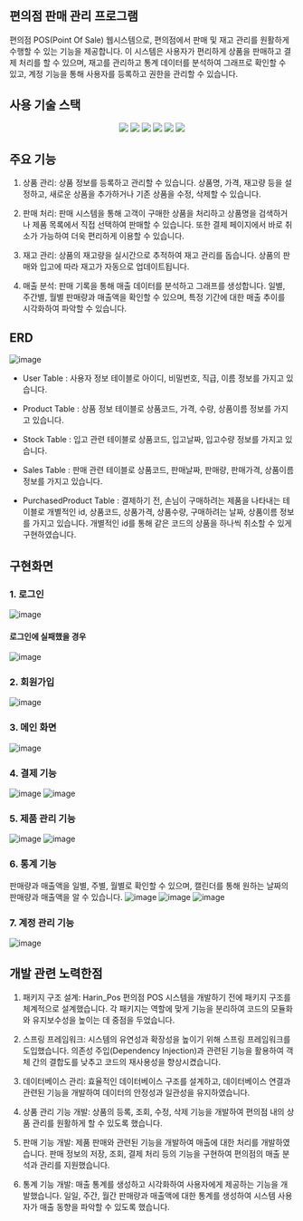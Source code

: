 ## 편의점 판매 관리 프로그램
편의점 POS(Point Of Sale) 웹시스템으로, 편의점에서 판매 및 재고 관리를 원활하게 수행할 수 있는 기능을 제공합니다. 이 시스템은 사용자가 편리하게 상품을 판매하고 결제 처리를 할 수 있으며, 재고를 관리하고 통계 데이터를 분석하여 그래프로 확인할 수 있고, 계정 기능을 통해 사용자를 등록하고 권한을 관리할 수 있습니다.

## 사용 기술 스택
<div align="center">
	<img src="https://img.shields.io/badge/Java-007396?style=flat&logo=Java&logoColor=white" />
	<img src="https://img.shields.io/badge/HTML5-E34F26?style=flat&logo=HTML5&logoColor=white" />
	<img src="https://img.shields.io/badge/CSS3-1572B6?style=flat&logo=CSS3&logoColor=white" />
  	<img src="https://img.shields.io/badge/javaScript-F7DF1E?style=flat&logo=javascript&logoColor=white" />
  	<img src="https://img.shields.io/badge/mysql-4479A1?style=flat&logo=mysql&logoColor=white" />
  	<img src="https://img.shields.io/badge/spring-6DB33F?style=flat&logo=spring&logoColor=white" />
</div>

## 주요 기능
1. 상품 관리: 상품 정보를 등록하고 관리할 수 있습니다. 상품명, 가격, 재고량 등을 설정하고, 새로운 상품을 추가하거나 기존 상품을 수정, 삭제할 수 있습니다.

2. 판매 처리: 판매 시스템을 통해 고객이 구매한 상품을 처리하고 상품명을 검색하거나 제품 목록에서 직접 선택하여 판매할 수 있습니다. 또한 결제 페이지에서 바로 취소가 가능하여 더욱 편리하게 이용할 수 있습니다.

3. 재고 관리: 상품의 재고량을 실시간으로 추적하여 재고 관리를 돕습니다. 상품의 판매와 입고에 따라 재고가 자동으로 업데이트됩니다.

4. 매출 분석: 판매 기록을 통해 매출 데이터를 분석하고 그래프를 생성합니다. 일별, 주간별, 월별 판매량과 매출액을 확인할 수 있으며, 특정 기간에 대한 매출 추이를 시각화하여 파악할 수 있습니다.


## ERD
![image](https://github.com/RINHALEE/harin_POS/assets/128150726/0926bb5d-d2db-4f15-b25a-511acf26b6ff)
- User Table : 사용자 정보 테이블로 아이디, 비밀번호, 직급, 이름 정보를 가지고 있습니다.
  
- Product Table : 상품 정보 테이블로 상품코드, 가격, 수량, 상품이름 정보를 가지고 있습니다.
  
- Stock Table : 입고 관련 테이블로 상품코드, 입고날짜, 입고수량 정보를 가지고 있습니다.
  
- Sales Table : 판매 관련 테이블로 상품코드, 판매날짜, 판매량, 판매가격, 상품이름 정보를 가지고 있습니다.
  
- PurchasedProduct Table : 결제하기 전, 손님이 구매하려는 제품을 나타내는 테이블로 개별적인 id, 상품코드, 상품가격, 상품수량, 구매하려는 날짜, 상품이름 정보를 가지고 있습니다. 개별적인 id를 통해 같은 코드의 상품을 하나씩 취소할 수 있게 구현하였습니다.

## 구현화면
### 1. 로그인
![image](https://github.com/RINHALEE/harin_POS/assets/128150726/ac4c99c6-20f6-4437-9414-424d31e128f5)

#### 로그인에 실패했을 경우
![image](https://github.com/RINHALEE/harin_POS/assets/128150726/a0e7c7c6-c024-439e-9ce8-f304bca803c9)

### 2. 회원가입
![image](https://github.com/RINHALEE/harin_POS/assets/128150726/0dfd04b4-e69b-458d-a788-1f8fb2e71f12)

### 3. 메인 화면
![image](https://github.com/RINHALEE/harin_POS/assets/128150726/3904cb0e-a863-4ecb-8641-c6e081c6bfad)

### 4. 결제 기능
![image](https://github.com/RINHALEE/harin_POS/assets/128150726/f708fa35-2184-4551-873f-bf91ff042400)
![image](https://github.com/RINHALEE/harin_POS/assets/128150726/dfbcd2b2-4c04-4a1a-97b7-11e19cd59181)

### 5. 제품 관리 기능
![image](https://github.com/RINHALEE/harin_POS/assets/128150726/473682a9-e83c-4a24-8c04-6e6458b0d9ca)
![image](https://github.com/RINHALEE/harin_POS/assets/128150726/1a216c0b-3812-4de0-8267-eb6938152403)

### 6. 통계 기능
판매량과 매출액을 일별, 주별, 월별로 확인할 수 있으며, 캘린더를 통해 원하는 날짜의 판매량과 매출액을 알 수 있습니다.
![image](https://github.com/RINHALEE/harin_POS/assets/128150726/34084a7f-cec6-44ea-822b-0128f11eb7d9)
![image](https://github.com/RINHALEE/harin_POS/assets/128150726/c292b1d6-2a5c-4d33-8418-ab615cf2cdc3)
![image](https://github.com/RINHALEE/harin_POS/assets/128150726/ff806146-4453-4973-8cf5-125c8cd5eb2b)

### 7. 계정 관리 기능
![image](https://github.com/RINHALEE/harin_POS/assets/128150726/c1297ec6-9068-43dd-92a9-10820a1ca219)


## 개발 관련 노력한점
1. 패키지 구조 설계:
Harin_Pos 편의점 POS 시스템을 개발하기 전에 패키지 구조를 체계적으로 설계했습니다. 각 패키지는 역할에 맞게 기능을 분리하여 코드의 모듈화와 유지보수성을 높이는 데 중점을 두었습니다.

2. 스프링 프레임워크:
시스템의 유연성과 확장성을 높이기 위해 스프링 프레임워크를 도입했습니다. 의존성 주입(Dependency Injection)과 관련된 기능을 활용하여 객체 간의 결합도를 낮추고 코드의 재사용성을 향상시켰습니다.

3. 데이터베이스 관리:
효율적인 데이터베이스 구조를 설계하고, 데이터베이스 연결과 관련된 기능을 개발하여 데이터의 안정성과 일관성을 유지하였습니다.

4. 상품 관리 기능 개발:
상품의 등록, 조회, 수정, 삭제 기능을 개발하여 편의점 내의 상품 관리를 원활하게 할 수 있도록 했습니다. 

5. 판매 기능 개발:
제품 판매와 관련된 기능을 개발하여 매출에 대한 처리를 개발하였습니다. 판매 정보의 저장, 조회, 결제 처리 등의 기능을 구현하여 편의점의 매출 분석과 관리를 지원했습니다.

6. 통계 기능 개발:
매출 통계를 생성하고 시각화하여 사용자에게 제공하는 기능을 개발했습니다. 일일, 주간, 월간 판매량과 매출액에 대한 통계를 생성하여 시스템 사용자가 매출 동향을 파악할 수 있도록 했습니다.
